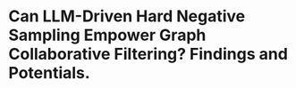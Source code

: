 # Can LLM-Driven Hard Negative Sampling Empower Graph Collaborative Filtering? Findings and Potentials.
